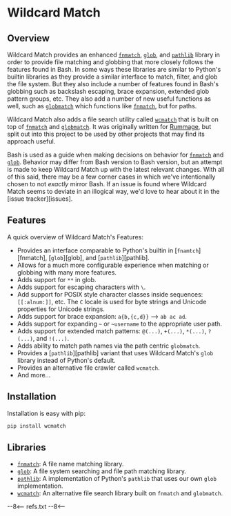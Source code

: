 # Wildcard Match

## Overview

Wildcard Match provides an enhanced [`fnmatch`](./fnmatch.md), [`glob`](./glob.md), and [`pathlib`](./pathlib.md)
library in order to provide file matching and globbing that more closely follows the features found in Bash. In some
ways these libraries are similar to Python's builtin libraries as they provide a similar interface to match, filter, and
glob the file system. But they also include a number of features found in Bash's globbing such as backslash escaping,
brace expansion, extended glob pattern groups, etc. They also add a number of new useful functions as well, such as
[`globmatch`](./glob.md#globglobmatch) which functions like [`fnmatch`](./fnmatch.md#fnmatchfnmatch), but for paths.

Wildcard Match also adds a file search utility called [`wcmatch`](./wcmatch.md) that is built on top of
[`fnmatch`](./fnmatch.md#fnmatchfnmatch) and [`globmatch`](./glob.md#globglobmatch). It was originally written for
[Rummage](https://github.com/facelessuser/Rummage), but split out into this project to be used by other projects that
may find its approach useful.

Bash is used as a guide when making decisions on behavior for [`fnmatch`](./fnmatch.md) and [`glob`](./glob.md).
Behavior may differ from Bash version to Bash version, but an attempt is made to keep Wildcard Match up with the latest
relevant changes. With all of this said, there may be a few corner cases in which we've intentionally chosen to not
*exactly* mirror Bash. If an issue is found where Wildcard Match seems to deviate in an illogical way, we'd love to hear
about it in the [issue tracker][issues].

## Features

A quick overview of Wildcard Match's Features:

- Provides an interface comparable to Python's builtin in [`fnamtch`][fnmatch], [`glob`][glob], and
  [`pathlib`][pathlib].
- Allows for a much more configurable experience when matching or globbing with many more features.
- Adds support for `**` in glob.
- Adds support for escaping characters with `\`.
- Add support for POSIX style character classes inside sequences: `[[:alnum:]]`, etc. The `C` locale is used for byte
  strings and Unicode properties for Unicode strings.
- Adds support for brace expansion: `a{b,{c,d}}` --> `ab ac ad`.
- Adds support for expanding `~` or `~username` to the appropriate user path.
- Adds support for extended match patterns: `@(...)`, `+(...)`, `*(...)`, `?(...)`, and `!(...)`.
- Adds ability to match path names via the path centric `globmatch`.
- Provides a [`pathlib`][pathlib] variant that uses Wildcard Match's `glob` library instead of Python's default.
- Provides an alternative file crawler called `wcmatch`.
- And more...

## Installation

Installation is easy with pip:

```bash
pip install wcmatch
```

## Libraries

- [`fnmatch`](./fnmatch.md): A file name matching library.
- [`glob`](./glob.md): A file system searching and file path matching library.
- [`pathlib`](./pathlib.md): A implementation of Python's `pathlib` that uses our own `glob` implementation.
- [`wcmatch`](./wcmatch.md): An alternative file search library built on `fnmatch` and `globmatch`.

--8<--
refs.txt
--8<--
